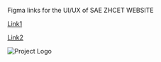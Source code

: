 Figma links for the UI/UX of SAE ZHCET WEBSITE

[Link1](https://www.figma.com/file/wNOCf3N4XiEBgts2wpN4Dy/Builder-Figma-to-Code-Plugin-Playground-(Copy)?type=design&node-id=0%3A1&mode=design&t=QuitpsPN2X8yo63k-1)


[Link2](https://www.figma.com/file/TYCvK1hOH3M3N67cDDPkfY/Untitled?type=design&node-id=0%3A1&mode=design&t=b8UqCgrJcSkTqBJy-1)


![Project Logo](https://example.com/images/logo.png](https://github.com/ayushgupta9906/Figma-Projects/blob/main/Frame-1.png)https://github.com/ayushgupta9906/Figma-Projects/blob/main/Frame-1.png)


